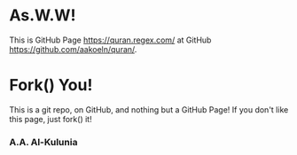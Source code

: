 ---
---
# As.W.W!

This is GitHub Page <https://quran.regex.com/> at GitHub <https://github.com/aakoeln/quran/>.

# Fork() You!

This is a git repo, on GitHub, and nothing but a GitHub Page!
If you don't like this page, just fork() it!

### A.A. Al-Kulunia
